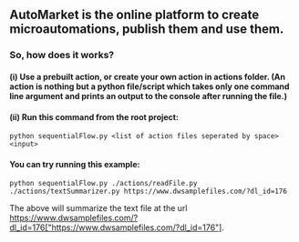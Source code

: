 ## AutoMarket is the online platform to create microautomations, publish them and use them.

### So, how does it works?

#### (i) Use a prebuilt action, or create your own action in actions folder. (An action is nothing but a python file/script which takes only one command line argument and prints an output to the console after running the file.)

#### (ii) Run this command from the root project:

`python sequentialFlow.py <list of action files seperated by space> <input> `

#### You can try running this example:

`python sequentialFlow.py ./actions/readFile.py ./actions/textSummarizer.py https://www.dwsamplefiles.com/?dl_id=176`

The above will summarize the text file at the url https://www.dwsamplefiles.com/?dl_id=176["https://www.dwsamplefiles.com/?dl_id=176"].
